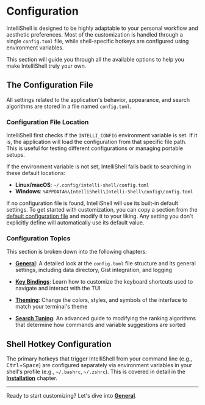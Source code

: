 # Configuration

IntelliShell is designed to be highly adaptable to your personal workflow and aesthetic preferences. Most of the
customization is handled through a single `config.toml` file, while shell-specific hotkeys are configured using
environment variables.

This section will guide you through all the available options to help you make IntelliShell truly your own.

## The Configuration File

All settings related to the application's behavior, appearance, and search algorithms are stored in a file named
`config.toml`.

### Configuration File Location

IntelliShell first checks if the `INTELLI_CONFIG` environment variable is set. If it is, the application will load the
configuration from that specific file path. This is useful for testing different configurations or managing portable
setups.

If the environment variable is not set, IntelliShell falls back to searching in these default locations:

- **Linux/macOS**: `~/.config/intelli-shell/config.toml`
- **Windows**: `%APPDATA%\IntelliShell\Intelli-Shell\config\config.toml`

If no configuration file is found, IntelliShell will use its built-in default settings. To get started with
customization, you can copy a section from the [default configuration file](https://github.com/lasantosr/intelli-shell/blob/main/default_config.toml)
and modify it to your liking. Any setting you don't explicitly define will automatically use its default value.

### Configuration Topics

This section is broken down into the following chapters:

- **[General](./general.md)**: A detailed look at the `config.toml` file structure and its general settings,
  including data directory, Gist integration, and logging

- **[Key Bindings](./keybindings.md)**: Learn how to customize the keyboard shortcuts used to navigate and interact with
  the TUI

- **[Theming](./theming.md)**: Change the colors, styles, and symbols of the interface to match your terminal's theme

- **[Search Tuning](./search_tuning.md)**: An advanced guide to modifying the ranking algorithms that determine how
  commands and variable suggestions are sorted

## Shell Hotkey Configuration

The primary hotkeys that trigger IntelliShell from your command line (e.g., <kbd>Ctrl</kbd>+<kbd>Space</kbd>) are
configured separately via environment variables in your shell's profile (e.g., `~/.bashrc`, `~/.zshrc`). This is
covered in detail in the [**Installation**](../guide/installation.md) chapter.

---

Ready to start customizing? Let's dive into [**General**](./general.md).
